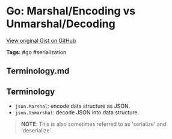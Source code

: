 # Go: Marshal/Encoding vs Unmarshal/Decoding 

[View original Gist on GitHub](https://gist.github.com/Integralist/b77524b540708b201f57b3171b69dd50)

**Tags:** #go #serialization

## Terminology.md

## Terminology

- `json.Marshal`: encode data structure as JSON.
- `json.Unmarshal`: decode JSON into data structure.

> **NOTE**: This is also sometimes referred to as 'serialize' and 'deserialize`.

